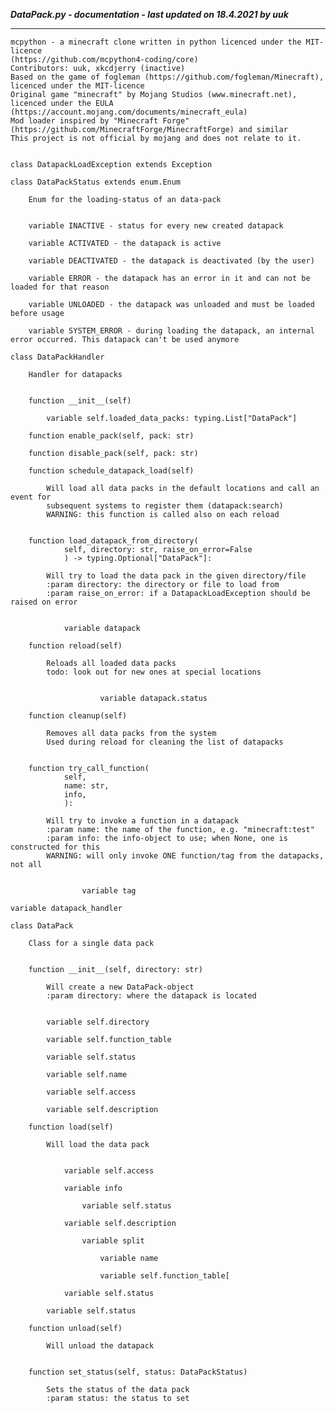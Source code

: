 ***DataPack.py - documentation - last updated on 18.4.2021 by uuk***
___

    mcpython - a minecraft clone written in python licenced under the MIT-licence 
    (https://github.com/mcpython4-coding/core)
    Contributors: uuk, xkcdjerry (inactive)
    Based on the game of fogleman (https://github.com/fogleman/Minecraft), licenced under the MIT-licence
    Original game "minecraft" by Mojang Studios (www.minecraft.net), licenced under the EULA
    (https://account.mojang.com/documents/minecraft_eula)
    Mod loader inspired by "Minecraft Forge" (https://github.com/MinecraftForge/MinecraftForge) and similar
    This project is not official by mojang and does not relate to it.


    class DatapackLoadException extends Exception

    class DataPackStatus extends enum.Enum
        
        Enum for the loading-status of an data-pack


        variable INACTIVE - status for every new created datapack

        variable ACTIVATED - the datapack is active

        variable DEACTIVATED - the datapack is deactivated (by the user)

        variable ERROR - the datapack has an error in it and can not be loaded for that reason

        variable UNLOADED - the datapack was unloaded and must be loaded before usage

        variable SYSTEM_ERROR - during loading the datapack, an internal error occurred. This datapack can't be used anymore

    class DataPackHandler
        
        Handler for datapacks


        function __init__(self)

            variable self.loaded_data_packs: typing.List["DataPack"]

        function enable_pack(self, pack: str)

        function disable_pack(self, pack: str)

        function schedule_datapack_load(self)
            
            Will load all data packs in the default locations and call an event for
            subsequent systems to register them (datapack:search)
            WARNING: this function is called also on each reload


        function load_datapack_from_directory(
                self, directory: str, raise_on_error=False
                ) -> typing.Optional["DataPack"]:
            
            Will try to load the data pack in the given directory/file
            :param directory: the directory or file to load from
            :param raise_on_error: if a DatapackLoadException should be raised on error


                variable datapack

        function reload(self)
            
            Reloads all loaded data packs
            todo: look out for new ones at special locations


                        variable datapack.status

        function cleanup(self)
            
            Removes all data packs from the system
            Used during reload for cleaning the list of datapacks


        function try_call_function(
                self,
                name: str,
                info,
                ):
            
            Will try to invoke a function in a datapack
            :param name: the name of the function, e.g. "minecraft:test"
            :param info: the info-object to use; when None, one is constructed for this
            WARNING: will only invoke ONE function/tag from the datapacks, not all


                    variable tag

    variable datapack_handler

    class DataPack
        
        Class for a single data pack


        function __init__(self, directory: str)
            
            Will create a new DataPack-object
            :param directory: where the datapack is located


            variable self.directory

            variable self.function_table

            variable self.status

            variable self.name

            variable self.access

            variable self.description

        function load(self)
            
            Will load the data pack


                variable self.access

                variable info

                    variable self.status

                variable self.description

                    variable split

                        variable name

                        variable self.function_table[

                variable self.status

            variable self.status

        function unload(self)
            
            Will unload the datapack


        function set_status(self, status: DataPackStatus)
            
            Sets the status of the data pack
            :param status: the status to set

